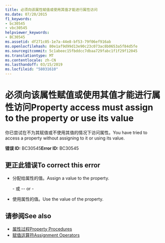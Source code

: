 ```yaml
---
title: 必须向该属性赋值或使用其值才能进行属性访问
ms.date: 07/20/2015
f1_keywords:
- bc30545
- vbc30545
helpviewer_keywords:
- BC30545
ms.assetid: df271c05-1e7a-44e8-bf53-79f06ef916ab
ms.openlocfilehash: 80e1af9d99d13e90c23c073ac8b0653a5f84d5fe
ms.sourcegitcommit: 5c1abeec15fbddcc7dbaa729fabc1f1f29f12045
ms.translationtype: MT
ms.contentlocale: zh-CN
ms.lasthandoff: 03/15/2019
ms.locfileid: "58031610"
---
```

# <a name="property-access-must-assign-to-the-property-or-use-its-value"></a><span data-ttu-id="3ce8a-102">必须向该属性赋值或使用其值才能进行属性访问</span><span class="sxs-lookup"><span data-stu-id="3ce8a-102">Property access must assign to the property or use its value</span></span>
<span data-ttu-id="3ce8a-103">你已尝试在不为其赋值或不使用其值的情况下访问属性。</span><span class="sxs-lookup"><span data-stu-id="3ce8a-103">You have tried to access a property without assigning to it or using its value.</span></span>
  
 <span data-ttu-id="3ce8a-104">**错误 ID:** BC30545</span><span class="sxs-lookup"><span data-stu-id="3ce8a-104">**Error ID:** BC30545</span></span>  
  
## <a name="to-correct-this-error"></a><span data-ttu-id="3ce8a-105">更正此错误</span><span class="sxs-lookup"><span data-stu-id="3ce8a-105">To correct this error</span></span>  
  
-   <span data-ttu-id="3ce8a-106">分配给属性的值。</span><span class="sxs-lookup"><span data-stu-id="3ce8a-106">Assign a value to the property.</span></span>  
  
     <span data-ttu-id="3ce8a-107">\- 或 -</span><span class="sxs-lookup"><span data-stu-id="3ce8a-107">\- or -</span></span>  
  
-   <span data-ttu-id="3ce8a-108">使用属性的值。</span><span class="sxs-lookup"><span data-stu-id="3ce8a-108">Use the value of the property.</span></span>  
  
## <a name="see-also"></a><span data-ttu-id="3ce8a-109">请参阅</span><span class="sxs-lookup"><span data-stu-id="3ce8a-109">See also</span></span>

- [<span data-ttu-id="3ce8a-110">属性过程</span><span class="sxs-lookup"><span data-stu-id="3ce8a-110">Property Procedures</span></span>](../../visual-basic/programming-guide/language-features/procedures/property-procedures.md)
- [<span data-ttu-id="3ce8a-111">赋值运算符</span><span class="sxs-lookup"><span data-stu-id="3ce8a-111">Assignment Operators</span></span>](../../visual-basic/language-reference/operators/assignment-operators.md)
